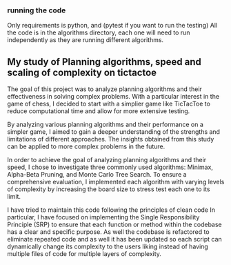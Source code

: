 ### running the code
Only requirements is python, and (pytest if you want to run the testing)
All the code is in the algorithms directory, each one will need to run independently as they are running different algorithms.

## My study of Planning algorithms, speed and scaling of complexity on tictactoe

The goal of this project was to analyze planning algorithms and their effectiveness in solving complex problems. With a particular interest in the game of chess, I decided to start with a simplier game like TicTacToe to reduce computational time and allow for more extensive testing.

By analyzing various planning algorithms and their performance on a simpler game, I aimed to gain a deeper understanding of the strengths and limitations of different approaches. The insights obtained from this study can be applied to more complex problems in the future.

In order to achieve the goal of analyzing planning algorithms and their speed, I chose to investigate three commonly used algorithms: Minimax, Alpha-Beta Pruning, and Monte Carlo Tree Search. To ensure a comprehensive evaluation, I implemented each algorithm with varying levels of complexity by increasing the board size to stress test each one to its limit.

I have tried to maintain this code following the principles of clean code In particular, I have focused on implementing the Single Responsibility Principle (SRP) to ensure that each function or method within the codebase has a clear and specific purpose. As well the codebase is refactored to eliminate repeated code and as well it has been updated so each script can dynamically change its complexity to the users liking instead of having multiple files of code for multiple layers of complexity.